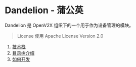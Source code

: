 # Dandelion - 蒲公英

Dandelion 是 OpenV2X 组织下的一个用于作为设备管理的模块。

> License 使用 Apache License Version 2.0

1. [技术栈](./technology-stack.md)
2. [目录树介绍](./catalog-tree.md)
3. [如何开发](./how-to-develop.md)
